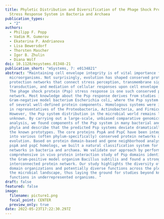 ```yaml
---
title: Phyletic Distribution and Diversification of the Phage Shock Protein
  Stress Response System in Bacteria and Archaea
publication_types:
  - "2"
authors:
  - Philipp F. Popp
  - Vadim M. Gumerov
  - Ekaterina P. Andrianova
  - Lisa Bewersdorf
  - Thorsten Mascher
  - Igor B. Zhulin
  - Diana Wolf
doi: 10.1128/msystems.01348-21
publication_short: "mSystems, 7: e0134821"
abstract: "Maintaining cell envelope integrity is of vital importance for all
  microorganisms. Not surprisingly, evolution has shaped conserved protein
  protection networks that connect stress perception, transmembrane signal
  transduction, and mediation of cellular responses upon cell envelope stress.
  The phage shock protein (Psp) stress response is one such conserved protection
  network. Most knowledge about the Psp response derives from studies in the
  Gram-negative model bacterium Escherichia coli, where the Psp system consists
  of several well-defined protein components. Homologous systems were identified
  in representatives of the Proteobacteria, Actinobacteria, and Firmicutes.
  However, the Psp system distribution in the microbial world remains largely
  unknown. By carrying out a large-scale, unbiased comparative genomics
  analysis, we found components of the Psp system in many bacterial and archaeal
  phyla and describe that the predicted Psp systems deviate dramatically from
  the known prototypes. The core proteins PspA and PspC have been integrated
  into various (often phylum-specifically) conserved protein networks during
  evolution. Based on protein domain-based and gene neighborhood analyses of
  pspA and pspC homologs, we built a natural classification system for Psp
  networks in bacteria and archaea. We validate our approach by performing a
  comprehensive in vivo protein interaction study of Psp domains identified in
  the Gram-positive model organism Bacillus subtilis and found a strong
  interconnected protein network. Our study highlights the diversity of Psp
  domain organizations and potentially diverse functions across the plethora of
  the microbial landscape, thus laying the ground for studies beyond known Psp
  functions in underrepresented organisms. "
draft: false
featured: false
image:
  filename: picture1.png
  focal_point: CENTER
  preview_only: true
date: 2022-05-23T17:22:30.297Z
---
```

